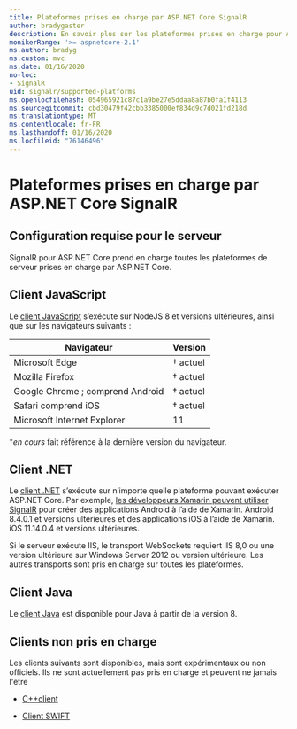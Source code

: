 ```yaml
---
title: Plateformes prises en charge par ASP.NET Core SignalR
author: bradygaster
description: En savoir plus sur les plateformes prises en charge pour ASP.NET Core SignalR.
monikerRange: '>= aspnetcore-2.1'
ms.author: bradyg
ms.custom: mvc
ms.date: 01/16/2020
no-loc:
- SignalR
uid: signalr/supported-platforms
ms.openlocfilehash: 054965921c87c1a9be27e5ddaa8a87b0fa1f4113
ms.sourcegitcommit: cbd30479f42cbb3385000ef834d9c7d021fd218d
ms.translationtype: MT
ms.contentlocale: fr-FR
ms.lasthandoff: 01/16/2020
ms.locfileid: "76146496"
---
```

# <a name="aspnet-core-opno-locsignalr-supported-platforms"></a>Plateformes prises en charge par ASP.NET Core SignalR

## <a name="server-system-requirements"></a>Configuration requise pour le serveur

SignalR pour ASP.NET Core prend en charge toutes les plateformes de serveur prises en charge par ASP.NET Core.

## <a name="javascript-client"></a>Client JavaScript

Le [client JavaScript](xref:signalr/javascript-client) s’exécute sur NodeJS 8 et versions ultérieures, ainsi que sur les navigateurs suivants :

| Navigateur                         | Version         |
| ------------------------------- | --------------- |
| Microsoft Edge                  | &dagger; actuel |
| Mozilla Firefox                 | &dagger; actuel |
| Google Chrome ; comprend Android | &dagger; actuel |
| Safari comprend iOS            | &dagger; actuel |
| Microsoft Internet Explorer     | 11              |

&dagger;*en cours* fait référence à la dernière version du navigateur.

## <a name="net-client"></a>Client .NET

Le [client .NET](xref:signalr/dotnet-client) s’exécute sur n’importe quelle plateforme pouvant exécuter ASP.NET Core. Par exemple, [les développeurs Xamarin peuvent utiliser SignalR](https://github.com/aspnet/Announcements/issues/305) pour créer des applications Android à l’aide de Xamarin. Android 8.4.0.1 et versions ultérieures et des applications iOS à l’aide de Xamarin. iOS 11.14.0.4 et versions ultérieures.

Si le serveur exécute IIS, le transport WebSockets requiert IIS 8,0 ou une version ultérieure sur Windows Server 2012 ou version ultérieure. Les autres transports sont pris en charge sur toutes les plateformes.

## <a name="java-client"></a>Client Java

Le [client Java](xref:signalr/java-client) est disponible pour Java à partir de la version 8.

## <a name="unsupported-clients"></a>Clients non pris en charge

Les clients suivants sont disponibles, mais sont expérimentaux ou non officiels. Ils ne sont actuellement pas pris en charge et peuvent ne jamais l'être

* [C++client](https://github.com/aspnet/SignalR-Client-Cpp)

* [Client SWIFT](https://github.com/moozzyk/SignalR-Client-Swift)
